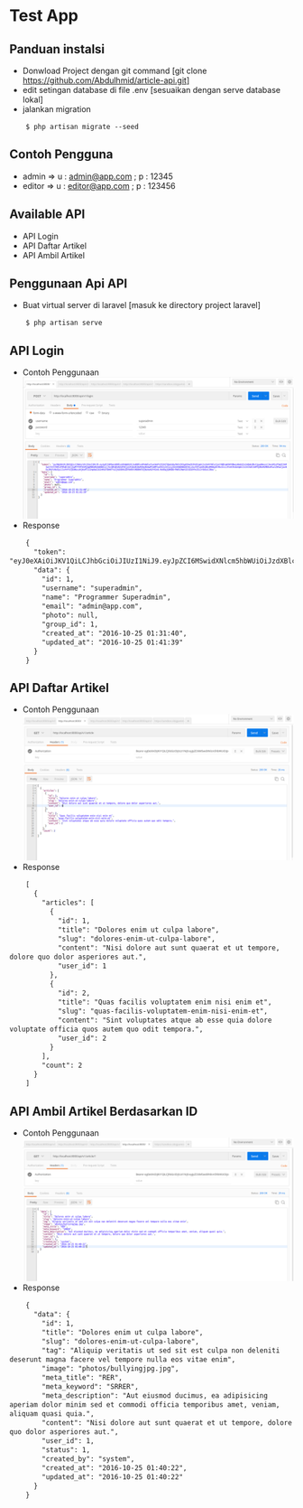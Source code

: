 # Test App

Panduan instalsi
------------
- Donwload Project dengan git command [git clone https://github.com/Abdulhmid/article-api.git]
- edit setingan database di file .env [sesuaikan dengan serve database lokal]
- jalankan migration
```{.bash}
    $ php artisan migrate --seed
```

Contoh Pengguna
------------
- admin => u : admin@app.com ; p : 12345
- editor => u : editor@app.com ; p : 123456

Available API
------------

- API Login
- API Daftar Artikel
- API Ambil Artikel


Penggunaan Api API
------------
- Buat virtual server di laravel [masuk ke directory project laravel]
```{.bash}
    $ php artisan serve
```

API Login
------------
- Contoh Penggunaan
![alt tag](https://raw.githubusercontent.com/Abdulhmid/article-api/master/public/photos/1.png)
- Response
```{.json}
	{
	  "token": "eyJ0eXAiOiJKV1QiLCJhbGciOiJIUzI1NiJ9.eyJpZCI6MSwidXNlcm5hbWUiOiJzdXBlcmFkbWluIiwibmFtZSI6IlByb2dyYW1tZXIgU3VwZXJhZG1pbiIsImVtYWlsIjoiYWRtaW5AYXBwLmNvbSIsInBob3RvIjpudWxsLCJncm91cF9pZCI6MSwiY3JlYXRlZF9hdCI6IjIwMTYtMTAtMjUgMDE6MzE6NDAiLCJ1cGRhdGVkX2F0IjoiMjAxNi0xMC0yNSAwMTo0MTozOSIsImlzcyI6Imh0dHA6XC9cL2xvY2FsaG9zdDo4MDAwXC9hcGlcL3YxXC9sb2dpbiIsImlhdCI6MTQ3NzM2MDExMiwiZXhwIjoxNDc3MzYzNzEyLCJuYmYiOjE0NzczNjAxMTIsImp0aSI6ImM1OTBmNTYzZjA2ODVkZDFkNmViMDBhNTdjNzAzN2Y4In0.MoVBqjQ9KBOrPWR3JNeHJ2iEE6YPeJE1JrOd1xIJ0ec",
	  "data": {
	    "id": 1,
	    "username": "superadmin",
	    "name": "Programmer Superadmin",
	    "email": "admin@app.com",
	    "photo": null,
	    "group_id": 1,
	    "created_at": "2016-10-25 01:31:40",
	    "updated_at": "2016-10-25 01:41:39"
	  }
	}
```

API Daftar Artikel
------------
- Contoh Penggunaan
![alt tag](https://raw.githubusercontent.com/Abdulhmid/article-api/master/public/photos/2.png)
- Response
```{.json}
	[
	  {
	    "articles": [
	      {
	        "id": 1,
	        "title": "Dolores enim ut culpa labore",
	        "slug": "dolores-enim-ut-culpa-labore",
	        "content": "Nisi dolore aut sunt quaerat et ut tempore, dolore quo dolor asperiores aut.",
	        "user_id": 1
	      },
	      {
	        "id": 2,
	        "title": "Quas facilis voluptatem enim nisi enim et",
	        "slug": "quas-facilis-voluptatem-enim-nisi-enim-et",
	        "content": "Sint voluptates atque ab esse quia dolore voluptate officia quos autem quo odit tempora.",
	        "user_id": 2
	      }
	    ],
	    "count": 2
	  }
	]
```

API Ambil Artikel Berdasarkan ID
------------
- Contoh Penggunaan
![alt tag](https://raw.githubusercontent.com/Abdulhmid/article-api/master/public/photos/3.png)
- Response
```{.json}
	{
	  "data": {
	    "id": 1,
	    "title": "Dolores enim ut culpa labore",
	    "slug": "dolores-enim-ut-culpa-labore",
	    "tag": "Aliquip veritatis ut sed sit est culpa non deleniti deserunt magna facere vel tempore nulla eos vitae enim",
	    "image": "photos/bullyingjpg.jpg",
	    "meta_title": "RER",
	    "meta_keyword": "SRRER",
	    "meta_description": "Aut eiusmod ducimus, ea adipisicing aperiam dolor minim sed et commodi officia temporibus amet, veniam, aliquam quasi quia.",
	    "content": "Nisi dolore aut sunt quaerat et ut tempore, dolore quo dolor asperiores aut.",
	    "user_id": 1,
	    "status": 1,
	    "created_by": "system",
	    "created_at": "2016-10-25 01:40:22",
	    "updated_at": "2016-10-25 01:40:22"
	  }
	}
```